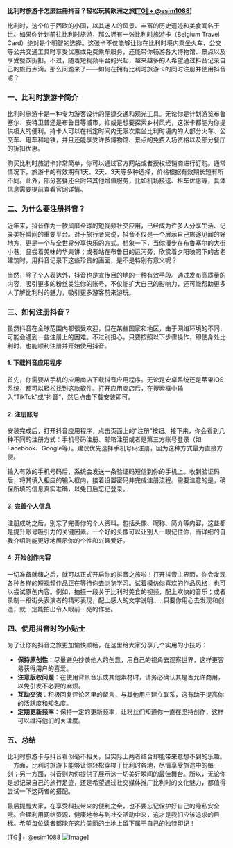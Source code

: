 **比利时旅游卡怎麽註冊抖音？轻松玩转欧洲之旅[[TG💪+ @esim1088](https://t.me/s/esim1088)]**

比利时，这个位于西欧的小国，以其迷人的风景、丰富的历史遗迹和美食闻名于世。如果你计划前往比利时旅游，那么拥有一张比利时旅游卡（Belgium Travel Card）绝对是个明智的选择。这张卡不仅能够让你在比利时境内乘坐火车、公交等公共交通工具时享受优惠或免费乘车服务，还能带你畅游各大博物馆、景点以及享受餐饮折扣。不过，随着短视频平台的兴起，越来越多的人希望通过抖音记录自己的旅行点滴，那么问题来了——如何在拥有比利时旅游卡的同时注册并使用抖音呢？

### 一、比利时旅游卡简介

比利时旅游卡是一种专为游客设计的便捷交通和观光工具。无论你是计划游览布鲁塞尔、安特卫普还是布鲁日等城市，抑或是想要探索乡村风光，这张卡都能为你提供极大的便利。持卡人可以在指定时间内无限次乘坐比利时境内的大部分火车、公交车、电车和地铁，并且还能享受许多博物馆、景点的免费入场资格以及部分餐厅的折扣优惠。

购买比利时旅游卡非常简单，你可以通过官方网站或者授权经销商进行订购。通常情况下，旅游卡的有效期有1天、2天、3天等多种选择，价格根据有效期长短有所不同。此外，部分套餐还会附带其他增值服务，比如机场接送、租车优惠等，具体信息需要提前查看官网详情。

### 二、为什么要注册抖音？

近年来，抖音作为一款风靡全球的短视频社交应用，已经成为许多人分享生活、记录美好瞬间的重要平台。对于旅行者来说，抖音不仅是一个展示自己旅途见闻的好地方，更是一个与全世界分享快乐的方式。想象一下，当你漫步在布鲁塞尔的大街小巷，品尝着美味的华夫饼；或者站在布鲁日的运河旁，欣赏着夕阳映照下的古老建筑时，用抖音记录下这些珍贵的画面，是不是特别有意义呢？

当然，除了个人表达外，抖音也是宣传目的地的一种有效手段。通过发布高质量的内容，吸引更多的粉丝关注你的账号，不仅能扩大自己的影响力，还可能帮助更多人了解比利时的魅力，吸引更多游客前来游玩。

### 三、如何注册抖音？

虽然抖音在全球范围内都很受欢迎，但在某些国家和地区，由于网络环境的不同，可能会遇到一些注册上的困难。不过别担心，只要按照以下步骤操作，即使身处比利时，也能顺利注册并开始使用抖音。

#### 1. 下载抖音应用程序

首先，你需要从手机的应用商店下载抖音应用程序。无论是安卓系统还是苹果iOS系统，都可以轻松找到这款软件。打开应用商店后，在搜索框中输入“TikTok”或“抖音”，然后点击下载安装即可。

#### 2. 注册账号

安装完成后，打开抖音应用程序，点击页面上的“注册”按钮。接下来，你会看到几种不同的注册方式：手机号码注册、邮箱注册或者是第三方账号登录（如Facebook、Google等）。建议优先选择手机号码注册，因为这种方式最为直接方便。

输入有效的手机号码后，系统会发送一条验证码短信到你的手机上。收到验证码后，将其填入相应的输入框内，接着设置密码并完成注册流程。需要注意的是，确保所填的信息真实准确，以免日后忘记登录。

#### 3. 完善个人信息

注册成功之后，别忘了完善你的个人资料。包括头像、昵称、简介等内容，这些都是提升账号吸引力的关键因素。一个好的头像可以让别人一眼记住你，而详细的自我介绍则能更好地展示你的个性和兴趣爱好。

#### 4. 开始创作内容

一切准备就绪之后，就可以正式开启你的抖音之旅啦！打开抖音主界面，你会发现各种各样的短视频作品正在等待你去浏览学习。试着模仿你喜欢的作品风格，也可以尝试原创内容。例如，拍摄一段关于比利时美食的视频，配上欢快的音乐；或者录制一段街头表演者的精彩表现，配上感人的文字说明……只要你用心去发现和创造，就一定能拍出令人眼前一亮的作品。

### 四、使用抖音时的小贴士

为了让你的抖音之旅更加愉快顺畅，在这里给大家分享几个实用的小技巧：

- **保持原创性**：尽量避免抄袭他人的创意，用自己的视角去观察世界，这样更容易获得用户的喜爱。
- **注意版权问题**：在使用背景音乐或其他素材时，请务必确认其是否允许商用，以免引发不必要的麻烦。
- **互动交流**：积极回复评论区里的留言，与其他用户建立联系，这有助于提高你的活跃度和知名度。
- **定期更新频率**：保持一定的更新频率，让粉丝们知道你一直在坚持创作，这样可以维持他们的关注度。

### 五、总结

比利时旅游卡与抖音看似毫不相关，但实际上两者结合却能带来意想不到的乐趣。一方面，比利时旅游卡能够让你轻松穿梭于比利时各地，尽情享受旅途中的每一刻；另一方面，抖音则为你提供了展示这一切美好瞬间的最佳舞台。所以，无论你是想记录自己的旅行足迹，还是希望通过社交媒体推广比利时的文化魅力，都值得尝试一下这两者的搭配。

最后提醒大家，在享受科技带来的便利之余，也不要忘记保护好自己的隐私安全哦。合理利用网络资源，健康地参与到社交活动中来，这才是我们应该追求的目标。希望每位读者都能在这片美丽的土地上留下属于自己的独特印记！

[[TG💪+ @esim1088](https://t.me/s/esim1088) ![Image](https://i.postimg.cc/4NQfJmqS/Snipaste-2025-05-13-00-14-12.png)]